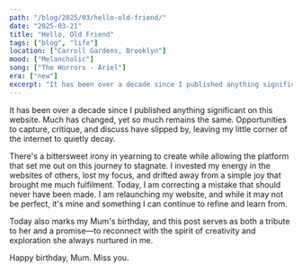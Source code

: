 ```yaml
---
path: "/blog/2025/03/hello-old-friend/"
date: "2025-03-21"
title: "Hello, Old Friend"
tags: ["blog", "life"]
location: ["Carroll Gardens, Brooklyn"]
mood: ["Melancholic"]
song: ["The Horrors - Ariel"]
era: ["new"]
excerpt: "It has been over a decade since I published anything significant on this website. Much has changed, yet so much remains the same. Opportunities to capture, critique, and discuss have slipped by, leaving my little corner of the internet to quietly decay."
---
```

It has been over a decade since I published anything significant on this website. Much has changed, yet so much remains the same. Opportunities to capture, critique, and discuss have slipped by, leaving my little corner of the internet to quietly decay.

There's a bittersweet irony in yearning to create while allowing the platform that set me out on this journey to stagnate. I invested my energy in the websites of others, lost my focus, and drifted away from a simple joy that brought me much fulfilment. Today, I am correcting a mistake that should never have been made. I am relaunching my website, and while it may not be perfect, it's mine and something I can continue to refine and learn from.

Today also marks my Mum's birthday, and this post serves as both a tribute to her and a promise—to reconnect with the spirit of creativity and exploration she always nurtured in me.

Happy birthday, Mum. Miss you.